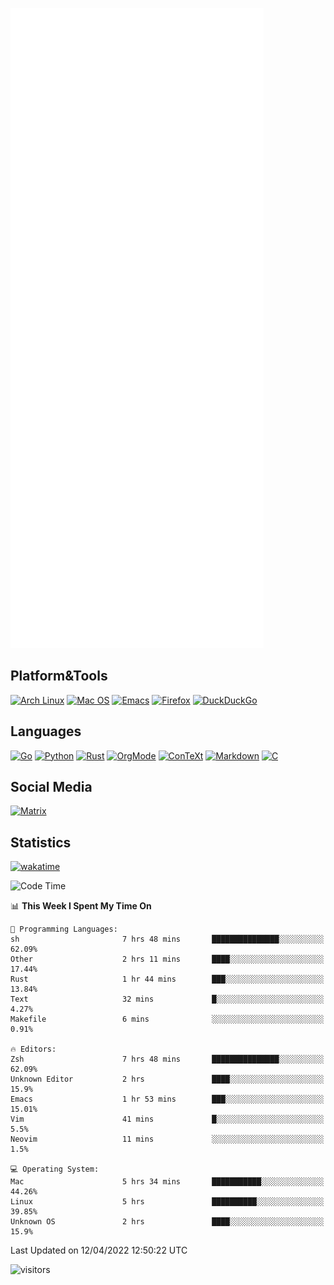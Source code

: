 ![Metrics](https://github.com/SteamedFish/SteamedFish/blob/master/github-metrics.svg)

## Platform&Tools

[![Arch Linux](https://img.shields.io/badge/ArchLinux-1793D1?logo=arch-linux&logoColor=fff&style=flat-square)](https://archlinux.org/)
[![Mac OS](https://img.shields.io/badge/MacOS-000000?style=flat-square&logo=macos&logoColor=F0F0F0)](https://www.apple.com/macos/)
[![Emacs](https://img.shields.io/badge/Emacs-%237F5AB6.svg?&style=flat-square&logo=gnu-emacs&logoColor=white)](https://www.gnu.org/software/emacs/)
[![Firefox](https://img.shields.io/badge/Firefox-FF7139?style=flat-square&logo=Firefox-Browser&logoColor=white)](https://firefox.com/)
[![DuckDuckGo](https://img.shields.io/badge/DuckDuckGo-DE5833?style=flat-square&logo=DuckDuckGo&logoColor=white)](https://duckduckgo.com/)

## Languages

[![Go](https://img.shields.io/badge/Golang-%2300ADD8.svg?style=flat-square&logo=go&logoColor=white)](https://golang.org/)
[![Python](https://img.shields.io/badge/Python-3670A0?style=flat-square&logo=python&logoColor=ffdd54)](https://www.python.org/)
[![Rust](https://img.shields.io/badge/Rust-%23000000.svg?style=flat-square&logo=rust&logoColor=white)](https://www.rust-lang.org/)
[![OrgMode](https://img.shields.io/badge/OrgMode-%23000000.svg?style=flat-square&logo=org&logoColor=white)](https://orgmode.org/)
[![ConTeXt](https://img.shields.io/badge/ConTeXt-%23008080.svg?style=flat-square&logo=latex&logoColor=white)](https://contextgarden.net/)
[![Markdown](https://img.shields.io/badge/MarkDown-%23000000.svg?style=flat-square&logo=markdown&logoColor=white)](https://daringfireball.net/projects/markdown/)
[![C](https://img.shields.io/badge/C-%2300599C.svg?style=flat-square&logo=c&logoColor=white)](https://www.iso.org/standard/74528.html)

## Social Media

[![Matrix](https://img.shields.io/badge/SteamedFish-2CA5E0?style=social&logo=matrix&logoColor=black)](https://matrix.to/#/@i:steamedfish.org)

## Statistics
[![wakatime](https://wakatime.com/badge/user/168280d6-fcf2-4b4f-ad3a-dc4612f35b38.svg)](https://wakatime.com/@168280d6-fcf2-4b4f-ad3a-dc4612f35b38)

<!--START_SECTION:waka-->
![Code Time](http://img.shields.io/badge/Code%20Time-1%2C745%20hrs%2039%20mins-blue)

📊 **This Week I Spent My Time On** 

```text
💬 Programming Languages: 
sh                       7 hrs 48 mins       ███████████████░░░░░░░░░░   62.09% 
Other                    2 hrs 11 mins       ████░░░░░░░░░░░░░░░░░░░░░   17.44% 
Rust                     1 hr 44 mins        ███░░░░░░░░░░░░░░░░░░░░░░   13.84% 
Text                     32 mins             █░░░░░░░░░░░░░░░░░░░░░░░░   4.27% 
Makefile                 6 mins              ░░░░░░░░░░░░░░░░░░░░░░░░░   0.91%

🔥 Editors: 
Zsh                      7 hrs 48 mins       ███████████████░░░░░░░░░░   62.09% 
Unknown Editor           2 hrs               ████░░░░░░░░░░░░░░░░░░░░░   15.9% 
Emacs                    1 hr 53 mins        ███░░░░░░░░░░░░░░░░░░░░░░   15.01% 
Vim                      41 mins             █░░░░░░░░░░░░░░░░░░░░░░░░   5.5% 
Neovim                   11 mins             ░░░░░░░░░░░░░░░░░░░░░░░░░   1.5%

💻 Operating System: 
Mac                      5 hrs 34 mins       ███████████░░░░░░░░░░░░░░   44.26% 
Linux                    5 hrs               ██████████░░░░░░░░░░░░░░░   39.85% 
Unknown OS               2 hrs               ████░░░░░░░░░░░░░░░░░░░░░   15.9%

```


 Last Updated on 12/04/2022 12:50:22 UTC
<!--END_SECTION:waka-->

![visitors](https://visitor-badge.laobi.icu/badge?page_id=SteamedFish.SteamedFish)

